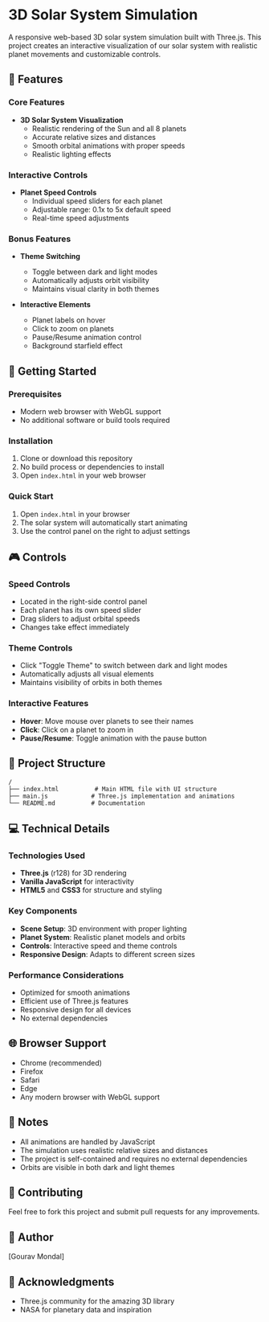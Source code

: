 # 3D Solar System Simulation

A responsive web-based 3D solar system simulation built with Three.js. This project creates an interactive visualization of our solar system with realistic planet movements and customizable controls.

## 🌟 Features

### Core Features

- **3D Solar System Visualization**
  - Realistic rendering of the Sun and all 8 planets
  - Accurate relative sizes and distances
  - Smooth orbital animations with proper speeds
  - Realistic lighting effects

### Interactive Controls

- **Planet Speed Controls**
  - Individual speed sliders for each planet
  - Adjustable range: 0.1x to 5x default speed
  - Real-time speed adjustments

### Bonus Features

- **Theme Switching**

  - Toggle between dark and light modes
  - Automatically adjusts orbit visibility
  - Maintains visual clarity in both themes

- **Interactive Elements**
  - Planet labels on hover
  - Click to zoom on planets
  - Pause/Resume animation control
  - Background starfield effect

## 🚀 Getting Started

### Prerequisites

- Modern web browser with WebGL support
- No additional software or build tools required

### Installation

1. Clone or download this repository
2. No build process or dependencies to install
3. Open `index.html` in your web browser

### Quick Start

1. Open `index.html` in your browser
2. The solar system will automatically start animating
3. Use the control panel on the right to adjust settings

## 🎮 Controls

### Speed Controls

- Located in the right-side control panel
- Each planet has its own speed slider
- Drag sliders to adjust orbital speeds
- Changes take effect immediately

### Theme Controls

- Click "Toggle Theme" to switch between dark and light modes
- Automatically adjusts all visual elements
- Maintains visibility of orbits in both themes

### Interactive Features

- **Hover**: Move mouse over planets to see their names
- **Click**: Click on a planet to zoom in
- **Pause/Resume**: Toggle animation with the pause button

## 📁 Project Structure

```
/
├── index.html          # Main HTML file with UI structure
├── main.js            # Three.js implementation and animations
└── README.md          # Documentation
```

## 💻 Technical Details

### Technologies Used

- **Three.js** (r128) for 3D rendering
- **Vanilla JavaScript** for interactivity
- **HTML5** and **CSS3** for structure and styling

### Key Components

- **Scene Setup**: 3D environment with proper lighting
- **Planet System**: Realistic planet models and orbits
- **Controls**: Interactive speed and theme controls
- **Responsive Design**: Adapts to different screen sizes

### Performance Considerations

- Optimized for smooth animations
- Efficient use of Three.js features
- Responsive design for all devices
- No external dependencies

## 🌐 Browser Support

- Chrome (recommended)
- Firefox
- Safari
- Edge
- Any modern browser with WebGL support

## 📝 Notes

- All animations are handled by JavaScript
- The simulation uses realistic relative sizes and distances
- The project is self-contained and requires no external dependencies
- Orbits are visible in both dark and light themes

## 🤝 Contributing

Feel free to fork this project and submit pull requests for any improvements.

## 👤 Author

[Gourav Mondal]

## 🙏 Acknowledgments

- Three.js community for the amazing 3D library
- NASA for planetary data and inspiration
